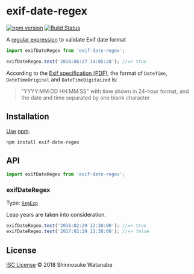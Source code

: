 # exif-date-regex

[![npm version](https://img.shields.io/npm/v/exif-date-regex.svg)](https://www.npmjs.com/package/exif-date-regex)
[![Build Status](https://travis-ci.com/shinnn/exif-date-regex.svg?branch=master)](https://travis-ci.com/shinnn/exif-date-regex)

<!--
A [regular expression](https://developer.mozilla.org/docs/Web/JavaScript/Guide/Regular_Expressions) to validate and parse Exif date format
-->

A [regular expression](https://developer.mozilla.org/docs/Web/JavaScript/Guide/Regular_Expressions) to validate Exif date format

```javascript
import exifDateRegex from 'exif-date-regex';

exifDateRegex.test('2018:06:27 14:05:28'); //=> true
```

<!--
```javascript
import exifDateRegex from 'exif-date-regex';

exifDateRegex.exec('2018:06:27 14:05:28').groups; /*=> {
  year: '2018',
  month: '06',
  date: '27',
  hours: '14',
  minutes: '05',
  seconds: '28'
} */
```
-->

According to the [Exif specification (PDF)](http://www.cipa.jp/std/documents/e/DC-008-Translation-2016-E.pdf), the format of `DateTime`, `DateTimeOriginal` and `DateTimeDigitaized` is:

> "YYYY:MM:DD HH:MM:SS" with time shown in 24-hour
format, and the date and time separated by one blank character

## Installation

[Use](https://docs.npmjs.com/cli/install) [npm](https://docs.npmjs.com/getting-started/what-is-npm).

```
npm install exif-date-regex
```

## API

```javascript
import exifDateRegex from 'exif-date-regex';
```

### exifDateRegex

Type: [`RegExp`](https://developer.mozilla.org/docs/Web/JavaScript/Reference/Global_Objects/RegExp)

<!--
The regular expression has 6 capture groups `year`, `month`, `date`, `hours`, `minutes` and `seconds`.

```javascript
'2016:07:29 00:00:00'.replace(exifDateRegex, '$<year>/$<month>/$<date>'); //=> '2016/07/29'
```
-->

Leap years are taken into consideration.

```javascript
exifDateRegex.test('2016:02:29 12:30:00'); //=> true
exifDateRegex.test('2017:02:29 12:30:00'); //=> false
```

## License

[ISC License](./LICENSE) © 2018 Shinnosuke Watanabe
